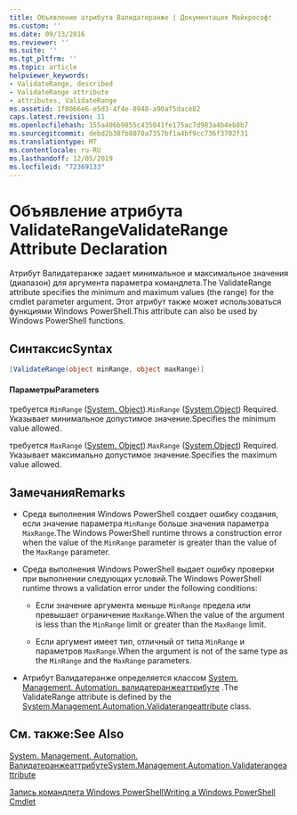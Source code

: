 ```yaml
---
title: Объявление атрибута Валидатеранже | Документация Майкрософт
ms.custom: ''
ms.date: 09/13/2016
ms.reviewer: ''
ms.suite: ''
ms.tgt_pltfrm: ''
ms.topic: article
helpviewer_keywords:
- ValidateRange, described
- ValidateRange attribute
- attributes, ValidateRange
ms.assetid: 1f8066e6-e5d3-4f4e-8948-a90af5dace82
caps.latest.revision: 11
ms.openlocfilehash: 155a406b9855c435041fe175ac7d983a4b4eb8b7
ms.sourcegitcommit: debd2b38fb8070a7357bf1a4bf9cc736f3702f31
ms.translationtype: MT
ms.contentlocale: ru-RU
ms.lasthandoff: 12/05/2019
ms.locfileid: "72369133"
---
```

# <a name="validaterange-attribute-declaration"></a><span data-ttu-id="8d20e-102">Объявление атрибута ValidateRange</span><span class="sxs-lookup"><span data-stu-id="8d20e-102">ValidateRange Attribute Declaration</span></span>

<span data-ttu-id="8d20e-103">Атрибут Валидатеранже задает минимальное и максимальное значения (диапазон) для аргумента параметра командлета.</span><span class="sxs-lookup"><span data-stu-id="8d20e-103">The ValidateRange attribute specifies the minimum and maximum values (the range) for the cmdlet parameter argument.</span></span> <span data-ttu-id="8d20e-104">Этот атрибут также может использоваться функциями Windows PowerShell.</span><span class="sxs-lookup"><span data-stu-id="8d20e-104">This attribute can also be used by Windows PowerShell functions.</span></span>

## <a name="syntax"></a><span data-ttu-id="8d20e-105">Синтаксис</span><span class="sxs-lookup"><span data-stu-id="8d20e-105">Syntax</span></span>

```csharp
[ValidateRange(object minRange, object maxRange)]
```

#### <a name="parameters"></a><span data-ttu-id="8d20e-106">Параметры</span><span class="sxs-lookup"><span data-stu-id="8d20e-106">Parameters</span></span>

<span data-ttu-id="8d20e-107">требуется `MinRange` ([System. Object](/dotnet/api/system.object)).</span><span class="sxs-lookup"><span data-stu-id="8d20e-107">`MinRange` ([System.Object](/dotnet/api/system.object)) Required.</span></span> <span data-ttu-id="8d20e-108">Указывает минимальное допустимое значение.</span><span class="sxs-lookup"><span data-stu-id="8d20e-108">Specifies the minimum value allowed.</span></span>

<span data-ttu-id="8d20e-109">требуется `MaxRange` ([System. Object](/dotnet/api/system.object)).</span><span class="sxs-lookup"><span data-stu-id="8d20e-109">`MaxRange` ([System.Object](/dotnet/api/system.object)) Required.</span></span> <span data-ttu-id="8d20e-110">Указывает максимально допустимое значение.</span><span class="sxs-lookup"><span data-stu-id="8d20e-110">Specifies the maximum value allowed.</span></span>

## <a name="remarks"></a><span data-ttu-id="8d20e-111">Замечания</span><span class="sxs-lookup"><span data-stu-id="8d20e-111">Remarks</span></span>

- <span data-ttu-id="8d20e-112">Среда выполнения Windows PowerShell создает ошибку создания, если значение параметра `MinRange` больше значения параметра `MaxRange`.</span><span class="sxs-lookup"><span data-stu-id="8d20e-112">The Windows PowerShell runtime throws a construction error when the value of the `MinRange` parameter is greater than the value of the `MaxRange` parameter.</span></span>

- <span data-ttu-id="8d20e-113">Среда выполнения Windows PowerShell выдает ошибку проверки при выполнении следующих условий.</span><span class="sxs-lookup"><span data-stu-id="8d20e-113">The Windows PowerShell runtime throws a validation error under the following conditions:</span></span>

    - <span data-ttu-id="8d20e-114">Если значение аргумента меньше `MinRange` предела или превышает ограничение `MaxRange`.</span><span class="sxs-lookup"><span data-stu-id="8d20e-114">When the value of the argument is less than the `MinRange` limit or greater than the `MaxRange` limit.</span></span>

    - <span data-ttu-id="8d20e-115">Если аргумент имеет тип, отличный от типа `MinRange` и параметров `MaxRange`.</span><span class="sxs-lookup"><span data-stu-id="8d20e-115">When the argument is not of the same type as the `MinRange` and the `MaxRange` parameters.</span></span>

- <span data-ttu-id="8d20e-116">Атрибут Валидатеранже определяется классом [System. Management. Automation. валидатеранжеаттрибуте](/dotnet/api/System.Management.Automation.ValidateRangeAttribute) .</span><span class="sxs-lookup"><span data-stu-id="8d20e-116">The ValidateRange attribute is defined by the [System.Management.Automation.Validaterangeattribute](/dotnet/api/System.Management.Automation.ValidateRangeAttribute) class.</span></span>

## <a name="see-also"></a><span data-ttu-id="8d20e-117">См. также:</span><span class="sxs-lookup"><span data-stu-id="8d20e-117">See Also</span></span>

[<span data-ttu-id="8d20e-118">System. Management. Automation. Валидатеранжеаттрибуте</span><span class="sxs-lookup"><span data-stu-id="8d20e-118">System.Management.Automation.Validaterangeattribute</span></span>](/dotnet/api/System.Management.Automation.ValidateRangeAttribute)

[<span data-ttu-id="8d20e-119">Запись командлета Windows PowerShell</span><span class="sxs-lookup"><span data-stu-id="8d20e-119">Writing a Windows PowerShell Cmdlet</span></span>](./writing-a-windows-powershell-cmdlet.md)
